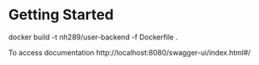 # Getting Started

docker build -t nh289/user-backend -f Dockerfile .

To access documentation
http://localhost:8080/swagger-ui/index.html#/

